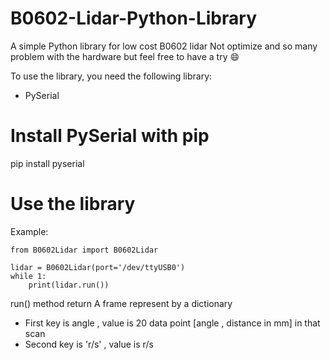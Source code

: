 # B0602-Lidar-Python-Library
A simple Python library for low cost B0602 lidar
Not optimize and so many problem with the hardware but feel free to have a try 😄

To use the library, you need the following library:
- PySerial

# Install PySerial with pip

pip install pyserial 

# Use the library 
Example:
```
from B0602Lidar import B0602Lidar

lidar = B0602Lidar(port='/dev/ttyUSB0')
while 1:
    print(lidar.run())
```
run() method return A frame represent by a dictionary <br />
- First key is angle , value is 20 data point [angle , distance in mm] in that scan
- Second key is 'r/s' , value is r/s
